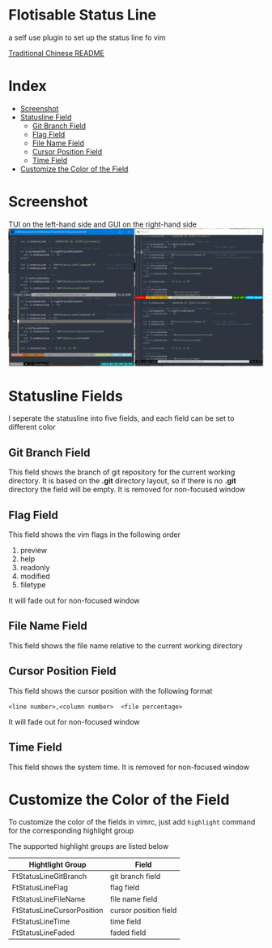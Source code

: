# Flotisable Status Line
a self use plugin to set up the status line fo vim

[Traditional Chinese README](README_zh-TW.md)

# Index
- [Screenshot](#screenshot)
- [Statusline Field](#statusline-field)
  - [Git Branch Field](#git-branch-field)
  - [Flag Field](#flag-field)
  - [File Name Field](#file-name-field)
  - [Cursor Position Field](#cursor-position-field)
  - [Time Field](#time-field)
- [Customize the Color of the Field](#customize-the-color-of-the-field)

# Screenshot
TUI on the left-hand side and GUI on the right-hand side
![screenshot](screenshot.png)

# Statusline Fields
I seperate the statusline into five fields, and each field can be set to different color

## Git Branch Field
This field shows the branch of git repository for the current working directory.
It is based on the **.git** directory layout,
so if there is no **.git** directory the field will be empty.
It is removed for non-focused window

## Flag Field
This field shows the vim flags in the following order

  1. preview
  2. help
  3. readonly
  4. modified
  5. filetype

It will fade out for non-focused window

## File Name Field
This field shows the file name relative to the current working directory

## Cursor Position Field
This field shows the cursor position with the following format

```
<line number>,<column number>  <file percentage>
```

It will fade out for non-focused window

## Time Field
This field shows the system time.
It is removed for non-focused window

# Customize the Color of the Field
To customize the color of the fields in vimrc,
just add `highlight` command for the corresponding highlight group

The supported highlight groups are listed below

| Hightlight Group            | Field                 |
| --------------------------- | --------------------- |
| FtStatusLineGitBranch       | git branch field      |
| FtStatusLineFlag            | flag field            |
| FtStatusLineFileName        | file name field       |
| FtStatusLineCursorPosition  | cursor position field |
| FtStatusLineTime            | time field            |
| FtStatusLineFaded           | faded field           |